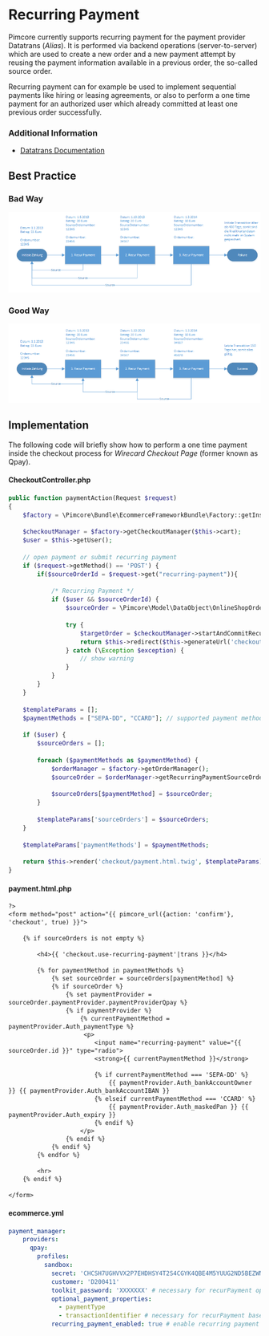 # Recurring Payment
  
Pimcore currently supports recurring payment for the payment provider Datatrans (_Alias_).
It is performed via backend operations (server-to-server) which are used to create a new order and a new payment attempt by reusing the payment information available in a previous order, the so-called source order.

Recurring payment can for example be used to implement sequential payments like hiring or leasing agreements, or also to perform a one time payment for an authorized user which already committed at least one previous order successfully. 

### Additional Information
- [Datatrans Documentation](https://www.datatrans.ch/alias-tokenization/using-the-alias)

## Best Practice
### Bad Way
![Recurring Payment Bad](../../img/recurring-payment-bad.png) 
### Good Way
![Recurring Payment Good](../../img/recurring-payment-good.png) 

## Implementation
The following code will briefly show how to perform a one time payment inside the checkout process for _Wirecard Checkout Page_ (former known as Qpay).

#### CheckoutController.php

```php
public function paymentAction(Request $request)
{
    $factory = \Pimcore\Bundle\EcommerceFrameworkBundle\Factory::getInstance();

    $checkoutManager = $factory->getCheckoutManager($this->cart);
    $user = $this->getUser();

    // open payment or submit recurring payment
    if ($request->getMethod() == 'POST') {
        if($sourceOrderId = $request->get("recurring-payment")){

            /* Recurring Payment */
            if ($user && $sourceOrderId) {
                $sourceOrder = \Pimcore\Model\DataObject\OnlineShopOrder::getById($sourceOrderId);

                try {
                    $targetOrder = $checkoutManager->startAndCommitRecurringOrderPayment($sourceOrder, $user->getId());
                    return $this->redirect($this->generateUrl('checkout', ['action' => 'completed']));
                } catch (\Exception $exception) {
                    // show warning
                }
            }
        }
    }

    $templateParams = [];
    $paymentMethods = ["SEPA-DD", "CCARD"]; // supported payment methods

    if ($user) {
        $sourceOrders = [];

        foreach ($paymentMethods as $paymentMethod) {
            $orderManager = $factory->getOrderManager();
            $sourceOrder = $orderManager->getRecurringPaymentSourceOrder($user->getId(), $checkoutManager->getPayment(), $paymentMethod);

            $sourceOrders[$paymentMethod] = $sourceOrder;
        }
        
        $templateParams['sourceOrders'] = $sourceOrders;
    }

    $templateParams['paymentMethods'] = $paymentMethods;

    return $this->render('checkout/payment.html.twig', $templateParams);
}
```

#### payment.html.php

```twig
?>
<form method="post" action="{{ pimcore_url({action: 'confirm'}, 'checkout', true) }}">

    {% if sourceOrders is not empty %}

        <h4>{{ 'checkout.use-recurring-payment'|trans }}</h4>

        {% for paymentMethod in paymentMethods %}
            {% set sourceOrder = sourceOrders[paymentMethod] %}
            {% if sourceOrder %}
                {% set paymentProvider = sourceOrder.paymentProvider.paymentProviderQpay %}
                {% if paymentProvider %}
                    {% currentPaymentMethod = paymentProvider.Auth_paymentType %}
                     <p>
                        <input name="recurring-payment" value="{{ sourceOrder.id }}" type="radio">
                        <strong>{{ currentPaymentMethod }}</strong>
                        
                        {% if currentPaymentMethod === 'SEPA-DD' %}
                            {{ paymentProvider.Auth_bankAccountOwner }} {{ paymentProvider.Auth_bankAccountIBAN }}
                        {% elseif currentPaymentMethod === 'CCARD' %} 
                            {{ paymentProvider.Auth_maskedPan }} {{ paymentProvider.Auth_expiry }}
                        {% endif %}
                    </p>
                {% endif %}
            {% endif %}
        {% endfor %} 
        
        <hr>
    {% endif %}

</form>
```

#### ecommerce.yml

```yaml
payment_manager:
    providers:
      qpay:
        profiles:
          sandbox:
            secret: 'CHCSH7UGHVVX2P7EHDHSY4T2S4CGYK4QBE4M5YUUG2ND5BEZWNRZW5EJYVJQ'
            customer: 'D200411'
            toolkit_password: 'XXXXXXX' # necessary for recurPayment operation
            optional_payment_properties:
              - paymentType
              - transactionIdentifier # necessary for recurPayment based on SEPA DIRECT DEBIT
            recurring_payment_enabled: true # enable recurring payment
```
